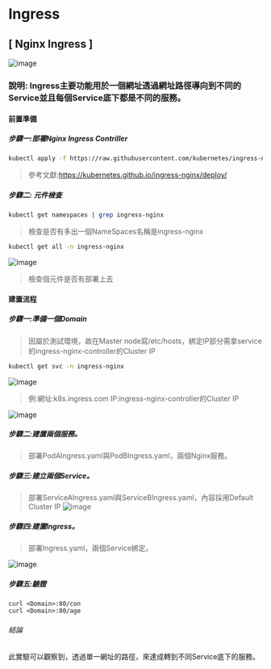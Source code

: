 # Ingress
## [ Nginx Ingress ]
![image](https://user-images.githubusercontent.com/39659664/225511954-b2cc0554-7a4a-46f1-b003-fa448cdac74e.png)
### 說明: Ingress主要功能用於一個網址透過網址路徑導向到不同的Service並且每個Service底下都是不同的服務。
#### 前置準備
##### 步驟一:部署Nginx Ingress Contriller
```bash
kubectl apply -f https://raw.githubusercontent.com/kubernetes/ingress-nginx/controller-v1.6.4/deploy/static/provider/cloud/deploy.yaml
```
> 參考文獻:https://kubernetes.github.io/ingress-nginx/deploy/
##### 步驟二: 元件檢查
```bash
kubectl get namespaces | grep ingress-nginx
```
> 檢查是否有多出一個NameSpaces名稱是ingress-nginx
```bash
kubectl get all -n ingress-nginx
```
![image](https://user-images.githubusercontent.com/39659664/225531521-a73b1957-7268-4a20-8ac5-d1d9e0a20054.png)
> 檢查個元件是否有部署上去

#### 建置流程
##### 步驟一:準備一個Domain
> 因屬於測試環境，故在Master node寫/etc/hosts，綁定IP部分需拿service的ingress-nginx-controller的Cluster IP
```bash
kubectl get svc -n ingress-nginx
```
![image](https://user-images.githubusercontent.com/39659664/225532573-511311ae-99dc-42cb-a44d-bbf9cff611dd.png)
> 例:網址:k8s.ingress.com IP:ingress-nginx-controller的Cluster IP

![image](https://user-images.githubusercontent.com/39659664/225533083-d8e58dad-7430-40a2-84fc-7afe4d3e678e.png)
##### 步驟二:建置兩個服務。
> 部署PodAIngress.yaml與PodBIngress.yaml，兩個Nginx服務。
##### 步驟三:建立兩個Service。
> 部署ServiceAIngress.yaml與ServiceBIngress.yaml，內容採用Default Cluster IP 
![image](https://user-images.githubusercontent.com/39659664/225514278-fa4ad363-5244-438a-a0da-4938adbf62bd.png)

##### 步驟四:建置Ingress。
> 部署Ingress.yaml，兩個Service綁定。

![image](https://user-images.githubusercontent.com/39659664/225515231-3e182fde-6eb7-4daf-9016-9b7c1e350713.png)
##### 步驟五:驗證
    curl <Domain>:80/con
    curl <Domain>:80/age
  
###### 結論
此實驗可以觀察到，透過單一網址的路徑，來達成轉到不同Service底下的服務。
